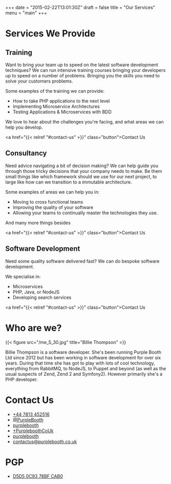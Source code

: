+++
date = "2015-02-22T13:01:30Z"
draft = false
title = "Our Services"
menu  = "main"
+++

# Services We Provide

## Training

Want to bring your team up to speed on the latest software development techniques? We can run intensive training
courses bringing your developers up to speed on a number of problems. Bringing you the skills you need to
solve your customers problems.

Some examples of the training we can provide:

* How to take PHP applications to the next level
* Implementing Microservice Architectures
* Testing Applications & Microservices with BDD

We love to hear about the challenges you're facing, and what areas we can help you develop.

<a href="{{< relref "#contact-us" >}}" class="button">Contact Us</a>

## Consultancy

Need advice navigating a bit of decision making? We can help guide you through those tricky decisions that your company
needs to make. Be them small things like which framework should we use for our next project, to large like how can we
transition to a immutable architecture.

Some examples of areas we can help you in:

* Moving to cross functional teams
* Improving the quality of your software
* Allowing your teams to continually master the technologies they use.

And many more things besides

<a href="{{< relref "#contact-us" >}}" class="button">Contact Us</a>

## Software Development

Need some quality software delivered fast? We can do bespoke software development.

We specialise in:

* Microservices
* PHP, Java, or NodeJS
* Developing search services

<a href="{{< relref "#contact-us" >}}" class="button">Contact Us</a>

# Who are we?

{{< figure src="/me_5_30.jpg" title="Billie Thompson" >}}

Billie Thompson is a software developer. She's been running Purple Booth Ltd since 2012 but has been working in software
development for over six years. During that time she has got to play with lots of cool technology, everything from
RabbitMQ, to NodeJS, to Puppet and beyond (as well as the usual suspects of Zend, Zend 2 and Symfony2). However
primarily she's a PHP developer.

# Contact Us

* [**<i class="fa fa-phone-square"> </i>** +44 7813 452516](tel:+447813452516)
* [**<i class="fa fa-twitter-square"> </i>** @PurpleBooth](https://twitter.com/purplebooth)
* [**<i class="fa fa-linkedin-square"> </i>** purplebooth](https://uk.linkedin.com/in/purplebooth)
* [**<i class="fa fa-google-plus-square"> </i>** +PurpleboothCoUk](https://plus.google.com/+PurpleboothCoUk)
* [**<i class="fa fa-github-square"> </i>** purplebooth](https://github.com/purplebooth)
* <a href='mail&#116;o&#58;bil%6Ci&#37;6&#53;&#46;&#119;ebsi%74&#101;&#64;%70&#37;75&#114;pleb&#37;&#54;F%&#54;Fth%2Eco&#46;uk'><strong><i class="fa fa-envelope-o"></i></strong> contactus&#64;purp&#108;ebooth&#46;co&#46;uk</a>

# PGP

* [**<i class="fa fa-key"></i>** D5D5 0C93 78BF CAB0](https://keybase.io/billie)
